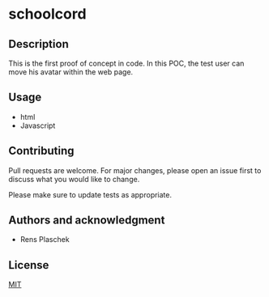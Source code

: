 # schoolcord

## Description
This is the first proof of concept in code. In this POC, the test user can move his avatar within the web page. 

## Usage
- html
- Javascript

## Contributing
Pull requests are welcome. For major changes, please open an issue first to discuss what you would like to change.

Please make sure to update tests as appropriate.

## Authors and acknowledgment
- Rens Plaschek

## License
[MIT](https://choosealicense.com/licenses/mit/)
